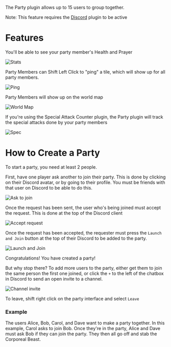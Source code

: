 The Party plugin allows up to 15 users to group together.

Note: This feature requires the [Discord](Discord) plugin to be active

# Features

You'll be able to see your party member's Health and Prayer

![Stats](https://runelite.net/img/blog/1.5.11-Release/party-overlay.png)

Party Members can Shift Left Click to "ping" a tile, which will show up for all party members.

![Ping](https://runelite.net/img/blog/1.5.11-Release/ping.gif)

Party Members will show up on the world map

![World Map](https://runelite.net/img/blog/1.5.11-Release/tilemap.png)

If you're using the Special Attack Counter plugin, the Party plugin will track the special attacks done by your party members

![Spec](https://runelite.net/img/blog/1.5.18-Release/party-specs.gif)

# How to Create a Party

To start a party, you need at least 2 people.

First, have one player ask another to join their party. This is done by clicking on their Discord avatar, or by going to their profile. You must be friends with that user on Discord to be able to do this.

![Ask to join](https://runelite.net/img/blog/1.5.11-Release/discord-join.png)

Once the request has been sent, the user who's being joined must accept the request. This is done at the top of the Discord client

![Accept request](https://user-images.githubusercontent.com/2979691/55595901-f06fef80-573d-11e9-9b2a-ffe00d28b447.png)

Once the request has been accepted, the requester must press the `Launch and Join` button at the top of their Discord to be added to the party.

![Launch and Join](https://user-images.githubusercontent.com/2979691/55595902-f239b300-573d-11e9-8cba-ced5e24637c2.png)

Congratulations! You have created a party!

But why stop there? To add more users to the party, either get them to join the same person the first one joined, or click the `+` to the left of the chatbox in Discord to send an open invite to a channel.

![Channel invite](https://user-images.githubusercontent.com/2979691/55595904-f36ae000-573d-11e9-8c9f-c151dc44590f.png)

To leave, shift right click on the party interface and select `Leave`

### Example

The users Alice, Bob, Carol, and Dave want to make a party together. In this example, Carol asks to join Bob. Once they're in the party, Alice and Dave must ask Bob if they can join the party. They then all go off and stab the Corporeal Beast.